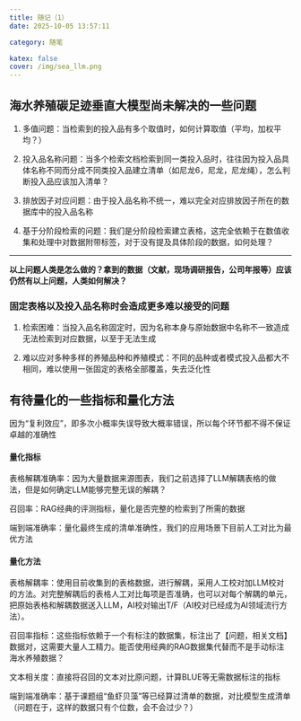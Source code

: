 ```yaml
---
title: 随记（1）
date: 2025-10-05 13:57:11

category: 随笔

katex: false
cover: /img/sea_llm.png
---
```


## 海水养殖碳足迹垂直大模型尚未解决的一些问题

1. 多值问题：当检索到的投入品有多个取值时，如何计算取值（平均，加权平均？）

2. 投入品名称问题：当多个检索文档检索到同一类投入品时，往往因为投入品具体名称不同而分成不同类投入品建立清单（如尼龙6，尼龙，尼龙绳），怎么判断投入品应该加入清单？

3. 排放因子对应问题：由于投入品名称不统一，难以完全对应排放因子所在的数据库中的投入品名称

4. 基于分阶段检索的问题：我们是分阶段检索建立表格，这完全依赖于在数值收集和处理中对数据附带标签，对于没有提及具体阶段的数据，如何处理？

---

**以上问题人类是怎么做的？拿到的数据（文献，现场调研报告，公司年报等）应该仍然有以上问题，人类如何解决？**

### 固定表格以及投入品名称时会造成更多难以接受的问题

1. 检索困难：当投入品名称固定时，因为名称本身与原始数据中名称不一致造成无法检索到对应数据，以至于无法生成

2. 难以应对多种多样的养殖品种和养殖模式：不同的品种或者模式投入品都大不相同，难以使用一张固定的表格全部覆盖，失去泛化性

## 有待量化的一些指标和量化方法

因为“复利效应”，即多次小概率失误导致大概率错误，所以每个环节都不得不保证卓越的准确性

#### **量化指标**

表格解耦准确率：因为大量数据来源图表，我们之前选择了LLM解耦表格的做法，但是如何确定LLM能够完整无误的解耦？

召回率：RAG经典的评测指标，量化是否完整的检索到了所需的数据

端到端准确率：量化最终生成的清单准确性，我们的应用场景下目前人工对比为最优方法

#### 量化方法

表格解耦率：使用目前收集到的表格数据，进行解耦，采用人工校对加LLM校对的方法。对完整解耦后的表格人工对比每项是否准确，也可以对每个解耦的单元，把原始表格和解耦数据送入LLM，AI校对输出T/F（AI校对已经成为AI领域流行方法）。

召回率指标：这些指标依赖于一个有标注的数据集，标注出了【问题，相关文档】数据对，这需要大量人工精力。能否使用经典的RAG数据集代替而不是手动标注海水养殖数据？

文本相关度：直接将召回的文本对比原问题，计算BLUE等无需数据标注的指标

端到端准确率：基于课题组“鱼虾贝藻”等已经算过清单的数据，对比模型生成清单（问题在于，这样的数据只有个位数，会不会过少？）

